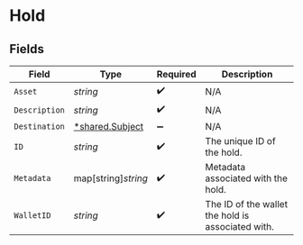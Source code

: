 # Hold


## Fields

| Field                                                    | Type                                                     | Required                                                 | Description                                              |
| -------------------------------------------------------- | -------------------------------------------------------- | -------------------------------------------------------- | -------------------------------------------------------- |
| `Asset`                                                  | *string*                                                 | :heavy_check_mark:                                       | N/A                                                      |
| `Description`                                            | *string*                                                 | :heavy_check_mark:                                       | N/A                                                      |
| `Destination`                                            | [*shared.Subject](../../../pkg/models/shared/subject.md) | :heavy_minus_sign:                                       | N/A                                                      |
| `ID`                                                     | *string*                                                 | :heavy_check_mark:                                       | The unique ID of the hold.                               |
| `Metadata`                                               | map[string]*string*                                      | :heavy_check_mark:                                       | Metadata associated with the hold.                       |
| `WalletID`                                               | *string*                                                 | :heavy_check_mark:                                       | The ID of the wallet the hold is associated with.        |